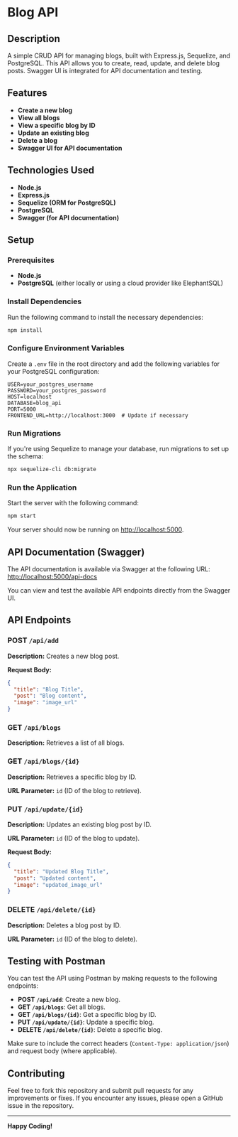 # Blog API

## Description
A simple CRUD API for managing blogs, built with Express.js, Sequelize, and PostgreSQL. This API allows you to create, read, update, and delete blog posts. Swagger UI is integrated for API documentation and testing.

## Features
- **Create a new blog**
- **View all blogs**
- **View a specific blog by ID**
- **Update an existing blog**
- **Delete a blog**
- **Swagger UI for API documentation**

## Technologies Used
- **Node.js**
- **Express.js**
- **Sequelize (ORM for PostgreSQL)**
- **PostgreSQL**
- **Swagger (for API documentation)**

## Setup

### Prerequisites
- **Node.js**
- **PostgreSQL** (either locally or using a cloud provider like ElephantSQL)

### Install Dependencies
Run the following command to install the necessary dependencies:
```bash
npm install
```

### Configure Environment Variables
Create a `.env` file in the root directory and add the following variables for your PostgreSQL configuration:
```env
USER=your_postgres_username
PASSWORD=your_postgres_password
HOST=localhost
DATABASE=blog_api
PORT=5000
FRONTEND_URL=http://localhost:3000  # Update if necessary
```

### Run Migrations
If you're using Sequelize to manage your database, run migrations to set up the schema:
```bash
npx sequelize-cli db:migrate
```

### Run the Application
Start the server with the following command:
```bash
npm start
```
Your server should now be running on [http://localhost:5000](http://localhost:5000).

## API Documentation (Swagger)
The API documentation is available via Swagger at the following URL:
[http://localhost:5000/api-docs](http://localhost:5000/api-docs)

You can view and test the available API endpoints directly from the Swagger UI.

## API Endpoints

### POST `/api/add`
**Description:** Creates a new blog post.

**Request Body:**
```json
{
  "title": "Blog Title",
  "post": "Blog content",
  "image": "image_url"
}
```

### GET `/api/blogs`
**Description:** Retrieves a list of all blogs.

### GET `/api/blogs/{id}`
**Description:** Retrieves a specific blog by ID.

**URL Parameter:** `id` (ID of the blog to retrieve).

### PUT `/api/update/{id}`
**Description:** Updates an existing blog post by ID.

**URL Parameter:** `id` (ID of the blog to update).

**Request Body:**
```json
{
  "title": "Updated Blog Title",
  "post": "Updated content",
  "image": "updated_image_url"
}
```

### DELETE `/api/delete/{id}`
**Description:** Deletes a blog post by ID.

**URL Parameter:** `id` (ID of the blog to delete).

## Testing with Postman
You can test the API using Postman by making requests to the following endpoints:

- **POST `/api/add`**: Create a new blog.
- **GET `/api/blogs`**: Get all blogs.
- **GET `/api/blogs/{id}`**: Get a specific blog by ID.
- **PUT `/api/update/{id}`**: Update a specific blog.
- **DELETE `/api/delete/{id}`**: Delete a specific blog.

Make sure to include the correct headers (`Content-Type: application/json`) and request body (where applicable).

## Contributing
Feel free to fork this repository and submit pull requests for any improvements or fixes. If you encounter any issues, please open a GitHub issue in the repository.

---
**Happy Coding!**
